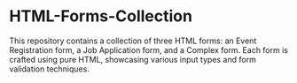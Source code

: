 # HTML-Forms-Collection
This repository contains a collection of three HTML forms: an Event Registration form, a Job Application form, and a Complex form. Each form is crafted using pure HTML, showcasing various input types and form validation techniques.
